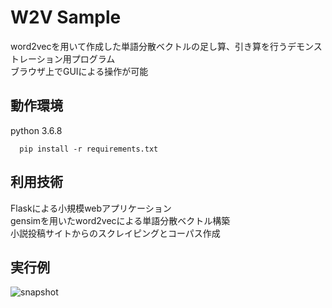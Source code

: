 # W2V Sample
word2vecを用いて作成した単語分散ベクトルの足し算、引き算を行うデモンストレーション用プログラム  
ブラウザ上でGUIによる操作が可能  

## 動作環境
python 3.6.8
```
  pip install -r requirements.txt
```
## 利用技術
Flaskによる小規模webアプリケーション  
gensimを用いたword2vecによる単語分散ベクトル構築  
小説投稿サイトからのスクレイピングとコーパス作成

## 実行例
![snapshot](https://user-images.githubusercontent.com/7105924/62046270-7f9b9880-b242-11e9-81f8-9ae83fb59711.png)


